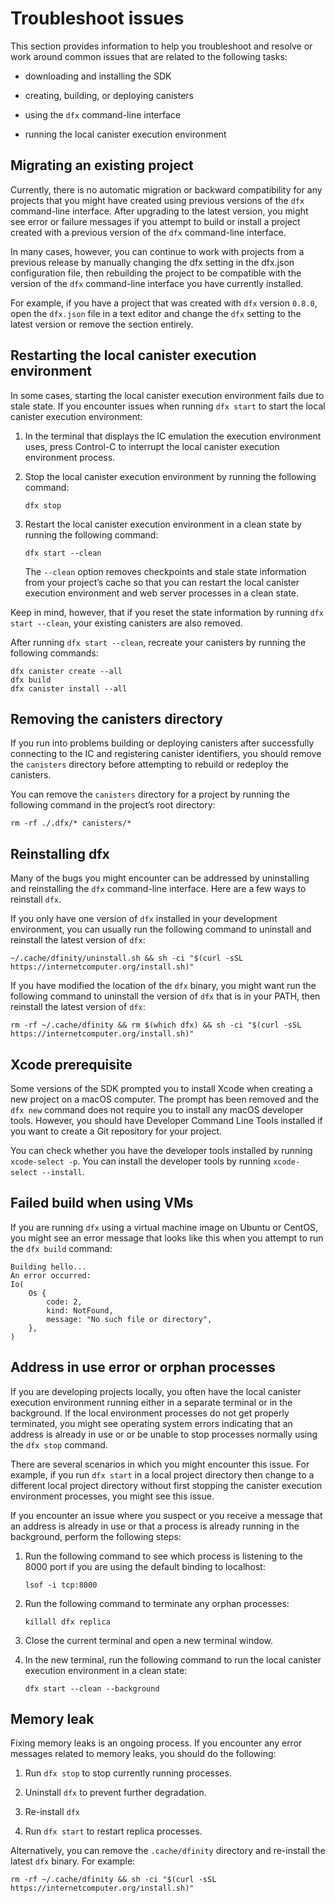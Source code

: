 # Troubleshoot issues

This section provides information to help you troubleshoot and resolve or work around common issues that are related to the following tasks:

-   downloading and installing the SDK

-   creating, building, or deploying canisters

-   using the `dfx` command-line interface

-   running the local canister execution environment

## Migrating an existing project

Currently, there is no automatic migration or backward compatibility for any projects that you might have created using previous versions of the `dfx` command-line interface. After upgrading to the latest version, you might see error or failure messages if you attempt to build or install a project created with a previous version of the `dfx` command-line interface.

In many cases, however, you can continue to work with projects from a previous release by manually changing the dfx setting in the dfx.json configuration file, then rebuilding the project to be compatible with the version of the `dfx` command-line interface you have currently installed.

For example, if you have a project that was created with `dfx` version `0.8.0`, open the `dfx.json` file in a text editor and change the `dfx` setting to the latest version or remove the section entirely.

## Restarting the local canister execution environment

In some cases, starting the local canister execution environment fails due to stale state. If you encounter issues when running `dfx start` to start the local canister execution environment:

1.  In the terminal that displays the IC emulation the execution environment uses, press Control-C to interrupt the local canister execution environment process.

2.  Stop the local canister execution environment by running the following command:

        dfx stop

3.  Restart the local canister execution environment in a clean state by running the following command:

        dfx start --clean

    The `--clean` option removes checkpoints and stale state information from your project’s cache so that you can restart the local canister execution environment and web server processes in a clean state.

Keep in mind, however, that if you reset the state information by running `dfx start --clean`, your existing canisters are also removed.

After running `dfx start --clean`, recreate your canisters by running the following commands:

    dfx canister create --all
    dfx build
    dfx canister install --all

## Removing the canisters directory

If you run into problems building or deploying canisters after successfully connecting to the IC and registering canister identifiers, you should remove the `canisters` directory before attempting to rebuild or redeploy the canisters.

You can remove the `canisters` directory for a project by running the following command in the project’s root directory:

    rm -rf ./.dfx/* canisters/*

## Reinstalling dfx

Many of the bugs you might encounter can be addressed by uninstalling and reinstalling the `dfx` command-line interface. Here are a few ways to reinstall `dfx`.

If you only have one version of `dfx` installed in your development environment, you can usually run the following command to uninstall and reinstall the latest version of `dfx`:

    ~/.cache/dfinity/uninstall.sh && sh -ci "$(curl -sSL https://internetcomputer.org/install.sh)"

If you have modified the location of the `dfx` binary, you might want run the following command to uninstall the version of `dfx` that is in your PATH, then reinstall the latest version of `dfx`:

    rm -rf ~/.cache/dfinity && rm $(which dfx) && sh -ci "$(curl -sSL https://internetcomputer.org/install.sh)"

## Xcode prerequisite

Some versions of the SDK prompted you to install Xcode when creating a new project on a macOS computer. The prompt has been removed and the `dfx new` command does not require you to install any macOS developer tools. However, you should have Developer Command Line Tools installed if you want to create a Git repository for your project.

You can check whether you have the developer tools installed by running `xcode-select -p`. You can install the developer tools by running `xcode-select --install`.

## Failed build when using VMs

If you are running `dfx` using a virtual machine image on Ubuntu or CentOS, you might see an error message that looks like this when you attempt to run the `dfx build` command:

    Building hello...
    An error occurred:
    Io(
        Os {
            code: 2,
            kind: NotFound,
            message: "No such file or directory",
        },
    )

## Address in use error or orphan processes

If you are developing projects locally, you often have the local canister execution environment running either in a separate terminal or in the background. If the local environment processes do not get properly terminated, you might see operating system errors indicating that an address is already in use or or be unable to stop processes normally using the `dfx stop` command.

There are several scenarios in which you might encounter this issue. For example, if you run `dfx start` in a local project directory then change to a different local project directory without first stopping the canister execution environment processes, you might see this issue.

If you encounter an issue where you suspect or you receive a message that an address is already in use or that a process is already running in the background, perform the following steps:

1.  Run the following command to see which process is listening to the 8000 port if you are using the default binding to localhost:

        lsof -i tcp:8000

2.  Run the following command to terminate any orphan processes:

        killall dfx replica

3.  Close the current terminal and open a new terminal window.

4.  In the new terminal, run the following command to run the local canister execution environment in a clean state:

        dfx start --clean --background

## Memory leak

Fixing memory leaks is an ongoing process. If you encounter any error messages related to memory leaks, you should do the following:

1.  Run `dfx stop` to stop currently running processes.

2.  Uninstall `dfx` to prevent further degradation.

3.  Re-install `dfx`

4.  Run `dfx start` to restart replica processes.

Alternatively, you can remove the `.cache/dfinity` directory and re-install the latest `dfx` binary. For example:

    rm -rf ~/.cache/dfinity && sh -ci "$(curl -sSL https://internetcomputer.org/install.sh)"
